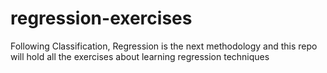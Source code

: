 # regression-exercises
Following Classification, Regression is the next methodology and this repo will hold all the exercises about learning regression techniques
